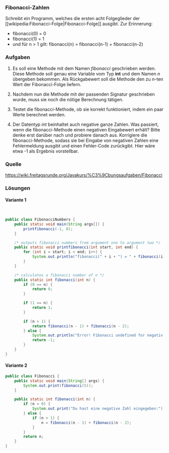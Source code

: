 ### Fibonacci-Zahlen

Schreibt ein Programm, welches die ersten acht Folgeglieder der [[wikipedia:Fibonacci-Folge|Fibonacci-Folge]] ausgibt. Zur Erinnerung:
* fibonacci(0) = 0
* fibonacci(1) = 1
* und für n > 1 gilt: fibonacci(n) = fibonacci(n-1) + fibonacci(n-2)

### Aufgaben

  1. Es soll eine Methode mit dem Namen *fibonacci* geschrieben werden. Diese Methode soll genau eine Variable vom Typ **int** und dem Namen *n* übergeben bekommen. Als Rückgabewert soll die Methode den zu *n*-ten Wert der Fibonacci-Folge liefern.

  2. Nachdem nun die Methode mit der passenden Signatur geschrieben wurde, muss sie noch die nötige Berechnung tätigen.

  3. Testet die fibonacci-Methode, ob sie korrekt funktioniert, indem ein paar Werte berechnet werden.

  4. Der Datentyp *int* beinhaltet auch negative ganze Zahlen. Was passiert, wenn die fibonacci-Methode einen negativen Eingabewert erhält? Bitte denke erst darüber nach und probiere danach aus. Korrigiere die fibonacci-Methode, sodass sie bei Eingabe von negativen Zahlen eine Fehlermeldung ausgibt und einen Fehler-Code zurückgibt. Hier wäre etwa -1 als Ergebnis vorstellbar.

### Quelle

https://wiki.freitagsrunde.org/Javakurs/%C3%9Cbungsaufgaben/Fibonacci

### Lösungen

#### Variante 1

```java


public class FibonacciNumbers {
	public static void main(String args[]) {
		printfibonacci(-1, 8);
	}

	/* outputs fibonacci numbers from argument one to argument two */
	public static void printfibonacci(int start, int end) {
		for (int i = start; i < end; i++) {
			System.out.println("fibonacci(" + i + ") = " + fibonacci(i));
		}
	}

	/* calculates a fibonacci number of n */
	public static int fibonacci(int n) {
		if (0 == n) {
			return 0;
		}

		if (1 == n) {
			return 1;
		}

		if (n > 1) {
			return fibonacci(n - 1) + fibonacci(n - 2);
		} else {
			System.out.println("Error! Fibonacci undefined for negativ values");
			return -1;
		}
	}
}
```

#### Variante 2

```java
public class Fibonacci {
	public static void main(String[] args) {
		System.out.print(fibonacci(5));
	}

	public static int fibonacci(int n) {
		if (n < 0) {
			System.out.print("Du hast eine negative Zahl eingegeben:");
		} else {
			if (n > 1) {
				n = fibonacci(n - 1) + fibonacci(n - 2);
			}
		}
		return n;
	}
}
```
